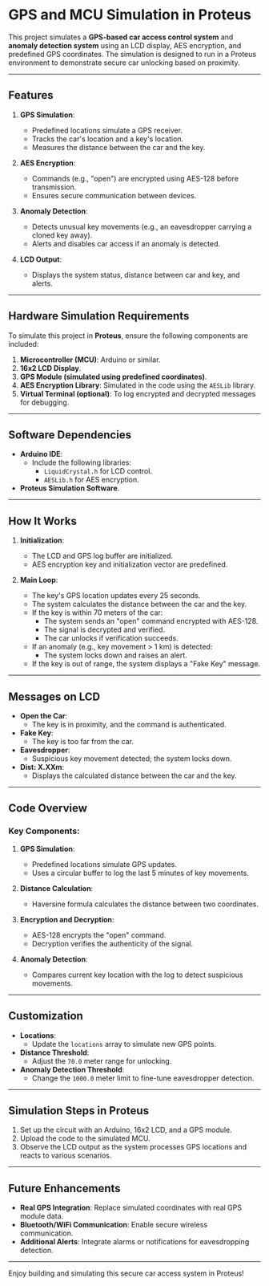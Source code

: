 # GPS and MCU Simulation in Proteus

This project simulates a **GPS-based car access control system** and **anomaly detection system** using an LCD display, AES encryption, and predefined GPS coordinates. The simulation is designed to run in a Proteus environment to demonstrate secure car unlocking based on proximity.

---

## Features
1. **GPS Simulation**:
   - Predefined locations simulate a GPS receiver.
   - Tracks the car's location and a key's location.
   - Measures the distance between the car and the key.

2. **AES Encryption**:
   - Commands (e.g., "open") are encrypted using AES-128 before transmission.
   - Ensures secure communication between devices.

3. **Anomaly Detection**:
   - Detects unusual key movements (e.g., an eavesdropper carrying a cloned key away).
   - Alerts and disables car access if an anomaly is detected.

4. **LCD Output**:
   - Displays the system status, distance between car and key, and alerts.

---

## Hardware Simulation Requirements
To simulate this project in **Proteus**, ensure the following components are included:
1. **Microcontroller (MCU)**: Arduino or similar.
2. **16x2 LCD Display**.
3. **GPS Module (simulated using predefined coordinates)**.
4. **AES Encryption Library**: Simulated in the code using the `AESLib` library.
5. **Virtual Terminal (optional)**: To log encrypted and decrypted messages for debugging.

---

## Software Dependencies
- **Arduino IDE**:
  - Include the following libraries:
    - `LiquidCrystal.h` for LCD control.
    - `AESLib.h` for AES encryption.
- **Proteus Simulation Software**.

---

## How It Works
1. **Initialization**:
   - The LCD and GPS log buffer are initialized.
   - AES encryption key and initialization vector are predefined.

2. **Main Loop**:
   - The key's GPS location updates every 25 seconds.
   - The system calculates the distance between the car and the key.
   - If the key is within 70 meters of the car:
     - The system sends an "open" command encrypted with AES-128.
     - The signal is decrypted and verified.
     - The car unlocks if verification succeeds.
   - If an anomaly (e.g., key movement > 1 km) is detected:
     - The system locks down and raises an alert.
   - If the key is out of range, the system displays a "Fake Key" message.

---

## Messages on LCD
- **Open the Car**:
  - The key is in proximity, and the command is authenticated.
- **Fake Key**:
  - The key is too far from the car.
- **Eavesdropper**:
  - Suspicious key movement detected; the system locks down.
- **Dist: X.XXm**:
  - Displays the calculated distance between the car and the key.

---

## Code Overview
### Key Components:
1. **GPS Simulation**:
   - Predefined locations simulate GPS updates.
   - Uses a circular buffer to log the last 5 minutes of key movements.

2. **Distance Calculation**:
   - Haversine formula calculates the distance between two coordinates.

3. **Encryption and Decryption**:
   - AES-128 encrypts the "open" command.
   - Decryption verifies the authenticity of the signal.

4. **Anomaly Detection**:
   - Compares current key location with the log to detect suspicious movements.

---

## Customization
- **Locations**:
  - Update the `locations` array to simulate new GPS points.
- **Distance Threshold**:
  - Adjust the `70.0` meter range for unlocking.
- **Anomaly Detection Threshold**:
  - Change the `1000.0` meter limit to fine-tune eavesdropper detection.

---

## Simulation Steps in Proteus
1. Set up the circuit with an Arduino, 16x2 LCD, and a GPS module.
2. Upload the code to the simulated MCU.
3. Observe the LCD output as the system processes GPS locations and reacts to various scenarios.

---

## Future Enhancements
- **Real GPS Integration**: Replace simulated coordinates with real GPS module data.
- **Bluetooth/WiFi Communication**: Enable secure wireless communication.
- **Additional Alerts**: Integrate alarms or notifications for eavesdropping detection.

---

Enjoy building and simulating this secure car access system in Proteus!
